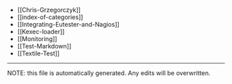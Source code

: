 * [[Chris-Grzegorczyk]]
* [[index-of-categories]]
* [[Integrating-Eutester-and-Nagios]]
* [[Kexec-loader]]
* [[Monitoring]]
* [[Test-Markdown]]
* [[Textile-Test]]


*****
NOTE: this file is automatically generated. Any edits will be overwritten.
